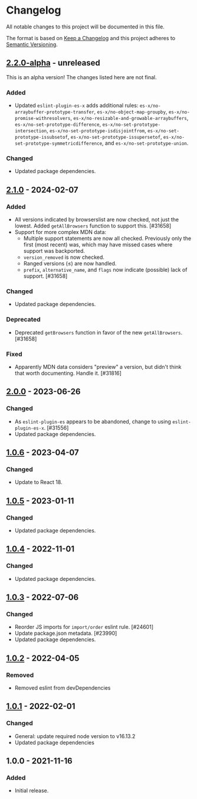 # Changelog

All notable changes to this project will be documented in this file.

The format is based on [Keep a Changelog](https://keepachangelog.com/en/1.0.0/)
and this project adheres to [Semantic Versioning](https://semver.org/spec/v2.0.0.html).

## [2.2.0-alpha] - unreleased

This is an alpha version! The changes listed here are not final.

### Added
- Updated `eslint-plugin-es-x` adds additional rules: `es-x/no-arraybuffer-prototype-transfer`, `es-x/no-object-map-groupby`, `es-x/no-promise-withresolvers`, `es-x/no-resizable-and-growable-arraybuffers`, `es-x/no-set-prototype-difference`, `es-x/no-set-prototype-intersection`, `es-x/no-set-prototype-isdisjointfrom`, `es-x/no-set-prototype-issubsetof`, `es-x/no-set-prototype-issupersetof`, `es-x/no-set-prototype-symmetricdifference`, and `es-x/no-set-prototype-union`.

### Changed
- Updated package dependencies.

## [2.1.0] - 2024-02-07
### Added
- All versions indicated by browserslist are now checked, not just the lowest. Added `getAllBrowsers` function to support this. [#31658]
- Support for more complex MDN data:
  * Multiple support statements are now all checked. Previously only the first (most recent) was, which may have missed cases where support was backported.
  * `version_removed` is now checked.
  * Ranged versions (≤) are now handled.
  * `prefix`, `alternative_name`, and `flags` now indicate (possible) lack of support. [#31658]

### Changed
- Updated package dependencies.

### Deprecated
- Deprecated `getBrowsers` function in favor of the new `getAllBrowsers`. [#31658]

### Fixed
- Apparently MDN data considers "preview" a version, but didn't think that worth documenting. Handle it. [#31816]

## [2.0.0] - 2023-06-26
### Changed
- As `eslint-plugin-es` appears to be abandoned, change to using `eslint-plugin-es-x`. [#31556]
- Updated package dependencies.

## [1.0.6] - 2023-04-07
### Changed
- Update to React 18.

## [1.0.5] - 2023-01-11
### Changed
- Updated package dependencies.

## [1.0.4] - 2022-11-01
### Changed
- Updated package dependencies.

## [1.0.3] - 2022-07-06
### Changed
- Reorder JS imports for `import/order` eslint rule. [#24601]
- Update package.json metadata. [#23990]
- Updated package dependencies.

## [1.0.2] - 2022-04-05
### Removed
- Removed eslint from devDependencies

## [1.0.1] - 2022-02-01
### Changed
- General: update required node version to v16.13.2
- Updated package dependencies

## 1.0.0 - 2021-11-16
### Added
- Initial release.

[2.2.0-alpha]: https://github.com/Automattic/eslint-config-target-es/compare/2.1.0...2.2.0-alpha
[2.1.0]: https://github.com/Automattic/eslint-config-target-es/compare/2.0.0...2.1.0
[2.0.0]: https://github.com/Automattic/eslint-config-target-es/compare/1.0.6...2.0.0
[1.0.6]: https://github.com/Automattic/eslint-config-target-es/compare/1.0.5...1.0.6
[1.0.5]: https://github.com/Automattic/eslint-config-target-es/compare/1.0.4...1.0.5
[1.0.4]: https://github.com/Automattic/eslint-config-target-es/compare/1.0.3...1.0.4
[1.0.3]: https://github.com/Automattic/eslint-config-target-es/compare/1.0.2...1.0.3
[1.0.2]: https://github.com/Automattic/eslint-config-target-es/compare/1.0.1...1.0.2
[1.0.1]: https://github.com/Automattic/eslint-config-target-es/compare/1.0.0...1.0.1
